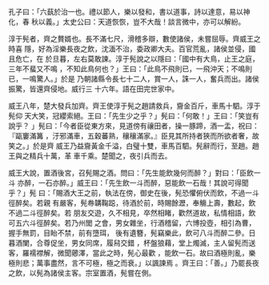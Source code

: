 孔子曰：「六蓺於治一也。禮以節人，樂以發和，書以道事，詩以達意，易以神化，春
秋以義。」太史公曰：天道恢恢，豈不大哉！談言微中，亦可以解紛。

淳于髡者，齊之贅婿也。長不滿七尺，滑稽多辯，數使諸侯，未嘗屈辱。齊威王之時喜
隱，好為淫樂長夜之飲，沈湎不治，委政卿大夫。百官荒亂，諸侯並侵，國且危亡，在
於旦暮，左右莫敢諫。淳于髡說之以隱曰：「國中有大鳥，止王之庭，三年不蜚又不鳴
，不知此鳥何也？」王曰：「此鳥不飛則已，一飛沖天；不鳴則已，一鳴驚人。」於是
乃朝諸縣令長七十二人，賞一人，誅一人，奮兵而出。諸侯振驚，皆還齊侵地。威行三
十六年。語在田完世家中。

威王八年，楚大發兵加齊。齊王使淳于髡之趙請救兵，齎金百斤，車馬十駟。淳于髡仰
天大笑，冠纓索絕。王曰：「先生少之乎？」髡曰：「何敢！」王曰：「笑豈有說乎？
」髡曰：「今者臣從東方來，見道傍有禳田者，操一豚蹄，酒一盂，祝曰：『甌窶滿篝
，汙邪滿車，五穀蕃熟，穰穰滿家。』臣見其所持者狹而所欲者奢，故笑之。」於是齊
威王乃益齎黃金千溢，白璧十雙，車馬百駟。髡辭而行，至趙。趙王與之精兵十萬，革
車千乘。楚聞之，夜引兵而去。

威王大說，置酒後宮，召髡賜之酒。問曰：「先生能飲幾何而醉？」對曰：「臣飲一斗
亦醉，一石亦醉。」威王曰：「先生飲一斗而醉，惡能飲一石哉！其說可得聞乎？」髡
曰：「賜酒大王之前，執法在傍，御史在後，髡恐懼俯伏而飲，不過一斗徑醉矣。若親
有嚴客，髡帣韝鞠跽，待酒於前，時賜餘瀝，奉觴上壽，數起，飲不過二斗徑醉矣。若
朋友交遊，久不相見，卒然相睹，歡然道故，私情相語，飲可五六斗徑醉矣。若乃州閭
之會，男女雜坐，行酒稽留，六博投壺，相引為曹，握手無罰，目眙不禁，前有墮珥，
後有遺簪，髡竊樂此，飲可八斗而醉二參。日暮酒闌，合尊促坐，男女同席，履舄交錯
，杯盤狼藉，堂上燭滅，主人留髡而送客，羅襦襟解，微聞薌澤，當此之時，髡心最歡
，能飲一石。故曰酒極則亂，樂極則悲；萬事盡然，言不可極，極之而衰。」以諷諫焉
。齊王曰：「善。」乃罷長夜之飲，以髡為諸侯主客。宗室置酒，髡嘗在側。


